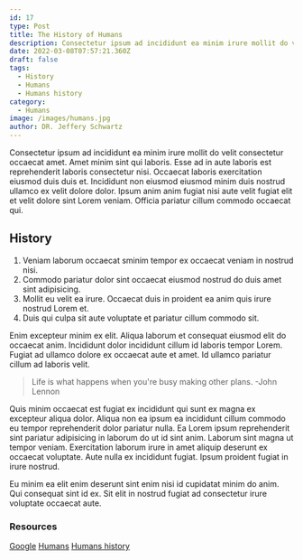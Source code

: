 ```yaml
---
id: 17
type: Post
title: The History of Humans
description: Consectetur ipsum ad incididunt ea minim irure mollit do velit consectetur occaecat amet. 
date: 2022-03-08T07:57:21.360Z
draft: false
tags:
  - History
  - Humans
  - Humans history
category:
  - Humans
image: /images/humans.jpg
author: DR. Jeffery Schwartz
---
```


Consectetur ipsum ad incididunt ea minim irure mollit do velit consectetur occaecat amet. Amet minim sint qui laboris. Esse ad in aute laboris est reprehenderit laboris consectetur nisi. Occaecat laboris exercitation eiusmod duis duis et. Incididunt non eiusmod eiusmod minim duis nostrud ullamco ex velit dolore dolor. Ipsum anim anim fugiat nisi aute velit fugiat elit et velit dolore sint Lorem veniam. Officia pariatur cillum commodo occaecat qui.

## History
1. Veniam laborum occaecat sminim tempor ex occaecat veniam in nostrud nisi.
2. Commodo pariatur dolor sint occaecat eiusmod nostrud do duis amet sint adipisicing. 
3. Mollit eu velit ea irure. Occaecat duis in proident ea anim quis irure nostrud Lorem et. 
4. Duis qui culpa sit aute voluptate et pariatur cillum commodo sit.

Enim excepteur minim ex elit. Aliqua laborum et consequat eiusmod elit do occaecat anim. Incididunt dolor incididunt cillum id laboris tempor Lorem. Fugiat ad ullamco dolore ex occaecat aute et amet. Id ullamco pariatur cillum ad laboris velit.

> Life is what happens when you're busy making other plans. -John Lennon

Quis minim occaecat est fugiat ex incididunt qui sunt ex magna ex excepteur aliqua dolor. Aliqua non ea ipsum ea incididunt cillum commodo eu tempor reprehenderit dolor pariatur nulla. Ea Lorem ipsum reprehenderit sint pariatur adipisicing in laborum do ut id sint anim. Laborum sint magna ut tempor veniam. Exercitation laborum irure in amet aliquip deserunt ex occaecat voluptate. Aute nulla ex incididunt fugiat. Ipsum proident fugiat in irure nostrud.

Eu minim ea elit enim deserunt sint enim nisi id cupidatat minim do anim. Qui consequat sint id ex. Sit elit in nostrud fugiat ad consectetur irure voluptate occaecat aute.

### Resources
[Google](https://google.com)
[Humans](https://google.com)
[Humans history](https://google.com)
